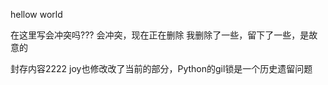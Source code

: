 hellow world


在这里写会冲突吗???
会冲突，现在正在删除
我删除了一些，留下了一些，是故意的



封存内容2222
joy也修改改了当前的部分，Python的gil锁是一个历史遗留问题